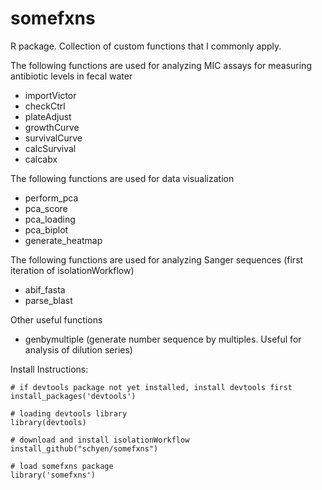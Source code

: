 # somefxns

R package. Collection of custom functions that I commonly apply.

The following functions are used for analyzing MIC assays for measuring antibiotic levels in fecal water
* importVictor
* checkCtrl
* plateAdjust
* growthCurve
* survivalCurve
* calcSurvival
* calcabx

The following functions are used for data visualization
* perform_pca
* pca_score
* pca_loading
* pca_biplot
* generate_heatmap

The following functions are used for analyzing Sanger sequences (first iteration of isolationWorkflow)
* abif_fasta
* parse_blast

Other useful functions
* genbymultiple (generate number sequence by multiples. Useful for analysis of dilution series)


Install Instructions:
```
# if devtools package not yet installed, install devtools first
install_packages('devtools')

# loading devtools library
library(devtools)

# download and install isolationWorkflow
install_github("schyen/somefxns")

# load somefxns package
library('somefxns')
```

